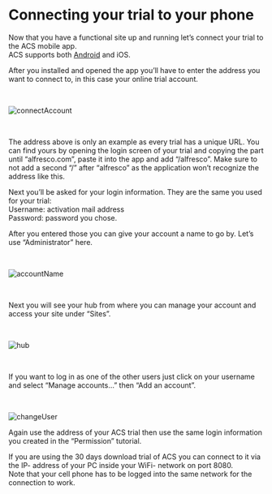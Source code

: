 # Connecting your trial to your phone

Now that you have a functional site up and running let’s connect your trial to the ACS mobile app.  
ACS supports both [Android](https://play.google.com/store/apps/details?id=org.alfresco.mobile.android.application) and iOS.

After you installed and opened the app you’ll have to enter the address you want to connect to, in this case your online trial account.

<br />

![connectAccount](../images/contract-management/connectAccount.png)

<br />

The address above is only an example as every trial has a unique URL. You can find yours by opening the login screen of your trial and copying the part until “alfresco.com”, paste it into the app and add “/alfresco”. Make sure to not add a second “/” after “alfresco” as the application won’t recognize the address like this.

Next you’ll be asked for your login information. They are the same you used for your trial:  
Username: activation mail address  
Password: password you chose.

After you entered those you can give your account a name to go by. Let’s use “Administrator” here.

<br />

![accountName](../images/contract-management/accountName.png)

<br />

Next you will see your hub from where you can manage your account and access your site under “Sites”.

<br />

![hub](../images/contract-management/hub.png)

<br />

If you want to log in as one of the other users just click on your username and select “Manage accounts…” then “Add an account”.

<br />

![changeUser](../images/contract-management/changeUser.png)

Again use the address of your ACS trial then use the same login information you created in the “Permission” tutorial.

If you are using the 30 days download trial of ACS you can connect to it via the IP- address of your PC inside your WiFi- network on port 8080.  
Note that your cell phone has to be logged into the same network for the connection to work.
